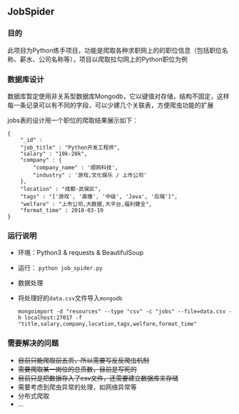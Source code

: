 ## JobSpider

### 目的
    
此项目为Python练手项目，功能是爬取各种求职网上的的职位信息（包括职位名称、薪水、公司名称等），项目以爬取拉勾网上的Python职位为例

### 数据库设计

数据库暂定使用非关系型数据库Mongodb，它以键值对存储，结构不固定，这样每一条记录可以有不同的字段，可以少建几个关联表，方便爬虫功能的扩展

jobs表的设计用一个职位的爬取结果展示如下：



    {   
        "_id" :
        "job_title" : "Python开发工程师",
        "salary" : "10k-20k",
        "company" : {
            "company_name" : '顺网科技',
            "industry" : '游戏,文化娱乐 / 上市公司'
        },
        "location" : "成都·武侯区",
        "tags" : "['游戏', '直播', '中级', 'Java', '后端']",
        "welfare" : "上市公司,大数据,大平台,福利健全",
        "format_time" : 2018-03-19
    }


### 运行说明

* 环境：Python3 & requests & BeautifulSoup
* 运行： `python job_spider.py`
* 数据处理
* 将处理好的`data.csv`文件导入`mongodb`
    
    `mongoimport -d "resources" --type "csv" -c "jobs" --file=data.csv -h localhost:27017 -f "title,salary,company,location,tags,welfare,format_time"`

### 需要解决的问题
* ~~目前只能爬取前五页，所以需要写反反爬虫机制~~
* ~~需要爬取某一岗位的总页数，目前是写死的~~
* ~~目前只是把数据存入了csv文件，还需要建立数据库来存储~~
* 需要考虑到爬虫异常的处理，如网络异常等
* 分布式爬取
* ... 